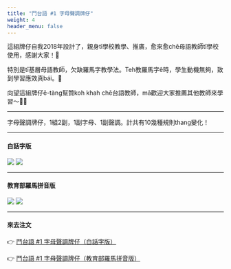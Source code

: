 ```yaml
---
title: "鬥台語 #1 字母聲調牌仔"
weight: 4
header_menu: false
---
```


這組牌仔自我2018年設計了，親身tī學校教學、推廣，愈來愈chē母語教師tī學校使用，感謝大家！🙏

特別是tī基層母語教師，欠缺羅馬字教學法。Teh教羅馬字ê時，學生動機無夠，致到學習應效真bái。🫠

向望這組牌仔ē-tàng幫贊koh khah chē台語教師，mā歡迎大家推薦其他教師來學習～🚀🚀

---

字母聲調牌仔，1組2副，1副字母、1副聲調。計共有10幾種規則thang變化！

---

#### 白話字版

![](images/paia1_poj_jibo.jpg)
![](images/paia1_poj_sianntiau.jpg)

---

#### 教育部羅馬拼音版

![](images/paia1_kip_jibo.jpg)
![](images/paia1_kip_sianntiau.jpg)

---

#### 來去注文

👉 [鬥台語 #1 字母聲調牌仔（白話字版）](https://www.pinkoi.com/product/mKKe2RTE)

👉 [鬥台語 #1 字母聲調牌仔（教育部羅馬拼音版）](https://www.pinkoi.com/product/p4HV6qwH)
